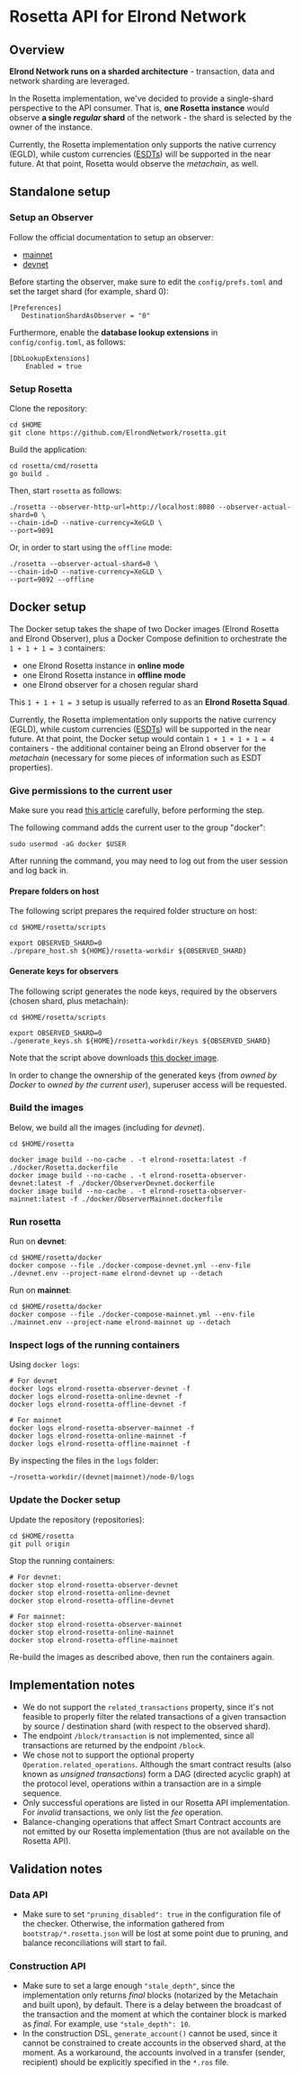 # Rosetta API for Elrond Network

## Overview

**Elrond Network runs on a sharded architecture** - transaction, data and network sharding are leveraged. 

In the Rosetta implementation, we've decided to provide a single-shard perspective to the API consumer. That is, **one Rosetta instance** would observe **a single _regular_ shard** of the network - the shard is selected by the owner of the instance.

Currently, the Rosetta implementation only supports the native currency (EGLD), while custom currencies ([ESDTs](https://docs.elrond.com/developers/esdt-tokens)) will be supported in the near future. At that point, Rosetta would observe the _metachain_, as well.

## Standalone setup

### Setup an Observer

Follow the official documentation to setup an observer:
 - [mainnet](https://docs.elrond.com/validators/mainnet/config-scripts/)
 - [devnet](https://docs.elrond.com/validators/elrond-go-scripts/config-scripts/)

Before starting the observer, make sure to edit the `config/prefs.toml` and set the target shard (for example, shard 0):

```
[Preferences]
   DestinationShardAsObserver = "0"
```

Furthermore, enable the **database lookup extensions** in `config/config.toml`, as follows:

```
[DbLookupExtensions]
    Enabled = true
```

### Setup Rosetta

Clone the repository:

```
cd $HOME
git clone https://github.com/ElrondNetwork/rosetta.git
```

Build the application:

```
cd rosetta/cmd/rosetta
go build .
```

Then, start `rosetta` as follows:

```
./rosetta --observer-http-url=http://localhost:8080 --observer-actual-shard=0 \
--chain-id=D --native-currency=XeGLD \
--port=9091
```

Or, in order to start using the `offline` mode:

```
./rosetta --observer-actual-shard=0 \
--chain-id=D --native-currency=XeGLD \
--port=9092 --offline
```

## Docker setup

The Docker setup takes the shape of two Docker images (Elrond Rosetta and Elrond Observer), plus a Docker Compose definition to orchestrate the `1 + 1 + 1 = 3` containers: 

 - one Elrond Rosetta instance in **online mode**
 - one Elrond Rosetta instance in **offline mode**
 - one Elrond observer for a chosen regular shard
  
This `1 + 1 + 1 = 3` setup is usually referred to as an **Elrond Rosetta Squad**.

Currently, the Rosetta implementation only supports the native currency (EGLD), while custom currencies ([ESDTs](https://docs.elrond.com/developers/esdt-tokens)) will be supported in the near future. At that point, the Docker setup would contain `1 + 1 + 1 + 1 = 4` containers - the additional container being an Elrond observer for the _metachain_ (necessary for some pieces of information such as ESDT properties).


### Give permissions to the current user

Make sure you read [this article](https://docs.docker.com/engine/install/linux-postinstall/) carefully, before performing the step.

The following command adds the current user to the group "docker":

```
sudo usermod -aG docker $USER
```

After running the command, you may need to log out from the user session and log back in.

#### Prepare folders on host

The following script prepares the required folder structure on host:

```
cd $HOME/rosetta/scripts

export OBSERVED_SHARD=0
./prepare_host.sh ${HOME}/rosetta-workdir ${OBSERVED_SHARD}
```

#### Generate keys for observers

The following script generates the node keys, required by the observers (chosen shard, plus metachain):

```
cd $HOME/rosetta/scripts

export OBSERVED_SHARD=0
./generate_keys.sh ${HOME}/rosetta-workdir/keys ${OBSERVED_SHARD}
```

Note that the script above downloads [this docker image](https://hub.docker.com/r/elrondnetwork/elrond-go-keygenerator). 

In order to change the ownership of the generated keys (from _owned by Docker_ to _owned by the current user_), superuser access will be requested.

### Build the images

Below, we build all the images (including for  _devnet_).

```
cd $HOME/rosetta

docker image build --no-cache . -t elrond-rosetta:latest -f ./docker/Rosetta.dockerfile
docker image build --no-cache . -t elrond-rosetta-observer-devnet:latest -f ./docker/ObserverDevnet.dockerfile
docker image build --no-cache . -t elrond-rosetta-observer-mainnet:latest -f ./docker/ObserverMainnet.dockerfile
```

### Run rosetta

Run on **devnet**:

```
cd $HOME/rosetta/docker
docker compose --file ./docker-compose-devnet.yml --env-file ./devnet.env --project-name elrond-devnet up --detach
```

Run on **mainnet**:

```
cd $HOME/rosetta/docker
docker compose --file ./docker-compose-mainnet.yml --env-file ./mainnet.env --project-name elrond-mainnet up --detach
```

### Inspect logs of the running containers

Using `docker logs`:

```
# For devnet
docker logs elrond-rosetta-observer-devnet -f
docker logs elrond-rosetta-online-devnet -f
docker logs elrond-rosetta-offline-devnet -f

# For mainnet
docker logs elrond-rosetta-observer-mainnet -f
docker logs elrond-rosetta-online-mainnet -f
docker logs elrond-rosetta-offline-mainnet -f
```

By inspecting the files in the `logs` folder:

```
~/rosetta-workdir/(devnet|mainnet)/node-0/logs
```

### Update the Docker setup

Update the repository (repositories):

```
cd $HOME/rosetta
git pull origin
```

Stop the running containers:

```
# For devnet:
docker stop elrond-rosetta-observer-devnet
docker stop elrond-rosetta-online-devnet
docker stop elrond-rosetta-offline-devnet

# For mainnet:
docker stop elrond-rosetta-observer-mainnet
docker stop elrond-rosetta-online-mainnet
docker stop elrond-rosetta-offline-mainnet
```

Re-build the images as described above, then run the containers again.


## Implementation notes

 - We do not support the `related_transactions` property, since it's not feasible to properly filter the related transactions of a given transaction by source / destination shard (with respect to the observed shard).
 - The endpoint `/block/transaction` is not implemented, since all transactions are returned by the endpoint `/block`.
 - We chose not to support the optional property `Operation.related_operations`. Although the smart contract results (also known as _unsigned transactions_) form a DAG (directed acyclic graph) at the protocol level, operations within a transaction are in a simple sequence.
 - Only successful operations are listed in our Rosetta API implementation. For _invalid_ transactions, we only list the _fee_ operation.
 - Balance-changing operations that affect Smart Contract accounts are not emitted by our Rosetta implementation (thus are not available on the Rosetta API).

## Validation notes

### Data API

 - Make sure to set `"pruning_disabled": true` in the configuration file of the checker. Otherwise, the information gathered from `bootstrap/*.rosetta.json` will be lost at some point due to pruning, and balance reconciliations will start to fail.

### Construction API

 - Make sure to set a large enough `"stale_depth"`, since the implementation only returns _final_ blocks (notarized by the Metachain and built upon), by default. There is a delay between the broadcast of the transaction and the moment at which the container block is marked as _final_. For example, use `"stale_depth": 10`.
 - In the construction DSL, `generate_account()` cannot be used, since it cannot be constrained to create accounts in the observed shard, at the moment. As a workaround, the accounts involved in a transfer (sender, recipient) should be explicitly specified in the `*.ros` file. 
